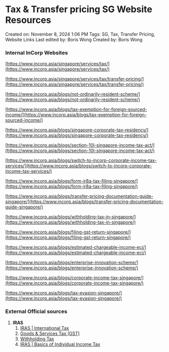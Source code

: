 # Tax & Transfer pricing SG Website Resources

Created on: November 8, 2024 1:06 PM
Tags: SG, Tax, Transfer Pricing, Website Links
Last edited by: Boris Wong 
Created by: Boris Wong

### Internal InCorp Websites

[https://www.incorp.asia/singapore/services/tax/](https://www.incorp.asia/singapore/services/tax/)

[https://www.incorp.asia/singapore/services/tax/transfer-pricing/](https://www.incorp.asia/singapore/services/tax/transfer-pricing/) 

[https://www.incorp.asia/blogs/not-ordinarily-resident-scheme/](https://www.incorp.asia/blogs/not-ordinarily-resident-scheme/)

[https://www.incorp.asia/blogs/tax-exemption-for-foreign-sourced-income/](https://www.incorp.asia/blogs/tax-exemption-for-foreign-sourced-income/)

[https://www.incorp.asia/blogs/singapore-corporate-tax-residency/](https://www.incorp.asia/blogs/singapore-corporate-tax-residency/)

[https://www.incorp.asia/blogs/section-10l-singapore-income-tax-act/](https://www.incorp.asia/blogs/section-10l-singapore-income-tax-act/)

[https://www.incorp.asia/blogs/switch-to-incorp-corporate-income-tax-services/](https://www.incorp.asia/blogs/switch-to-incorp-corporate-income-tax-services/)

[https://www.incorp.asia/blogs/form-ir8a-tax-filing-singapore/](https://www.incorp.asia/blogs/form-ir8a-tax-filing-singapore/)

[https://www.incorp.asia/blogs/transfer-pricing-documentation-guide-singapore/](https://www.incorp.asia/blogs/transfer-pricing-documentation-guide-singapore/)

[https://www.incorp.asia/blogs/withholding-tax-in-singapore/](https://www.incorp.asia/blogs/withholding-tax-in-singapore/)

[https://www.incorp.asia/blogs/filing-gst-return-singapore/](https://www.incorp.asia/blogs/filing-gst-return-singapore/)

[https://www.incorp.asia/blogs/estimated-chargeable-income-eci/](https://www.incorp.asia/blogs/estimated-chargeable-income-eci/)

[https://www.incorp.asia/blogs/enterprise-innovation-scheme/](https://www.incorp.asia/blogs/enterprise-innovation-scheme/)

[https://www.incorp.asia/blogs/corporate-income-tax-singapore/](https://www.incorp.asia/blogs/corporate-income-tax-singapore/)

[https://www.incorp.asia/blogs/tax-evasion-singapore/](https://www.incorp.asia/blogs/tax-evasion-singapore/)

### External Official sources

1. **IRAS** 
    1. [IRAS | International Tax](https://www.iras.gov.sg/taxes/international-tax) 
    2. [Goods & Services Tax (GST)](https://www.iras.gov.sg/taxes/goods-services-tax-(gst)) 
    3. [Withholding Tax](https://www.iras.gov.sg/taxes/withholding-tax) 
    4. [IRAS | Basics of Individual Income Tax](https://www.iras.gov.sg/taxes/individual-income-tax/basics-of-individual-income-tax)